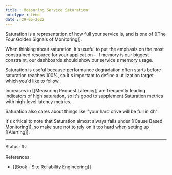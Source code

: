 ```yaml
---
title : Measuring Service Saturation
notetype : feed
date : 29-05-2022
---
```


Saturation is a representation of how full your service is, and is one of [[The Four Golden Signals of Monitoring]]. 

When thinking about saturation, it's useful to put the emphasis on the most constrained resource for your application – If memory is our biggest constraint, our dashboards should show our service's memory usage.

Saturation is useful because performance degradation often starts before saturation reaches 100%, so it's important to define a utilization target which you'd like to follow.

Increases in [[Measuring Request Latency]] are frequently leading indicators of high saturation, so it's good to supplement Saturation metrics with high-level latency metrics.

Saturation also cares about things like "your hard drive will be full in 4h". 

It's critical to note that Saturation almost always falls under [[Cause Based Monitoring]], so make sure not to rely on it too hard when setting up [[Alerting]].



-----

Status: #💡 

References:
- [[Book - Site Reliability Engineering]]
